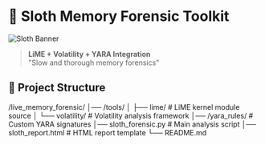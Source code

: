 # 🦥 Sloth Memory Forensic Toolkit

![Sloth Banner](docs/banner.png)

> **LiME + Volatility + YARA Integration**  
> "Slow and thorough memory forensics"

## 📂 Project Structure
/live_memory_forensic/
│── /tools/
│ ├── lime/ # LiME kernel module source
│ └── volatility/ # Volatility analysis framework
│── /yara_rules/ # Custom YARA signatures
│── sloth_forensic.py # Main analysis script
│── sloth_report.html # HTML report template
└── README.md



